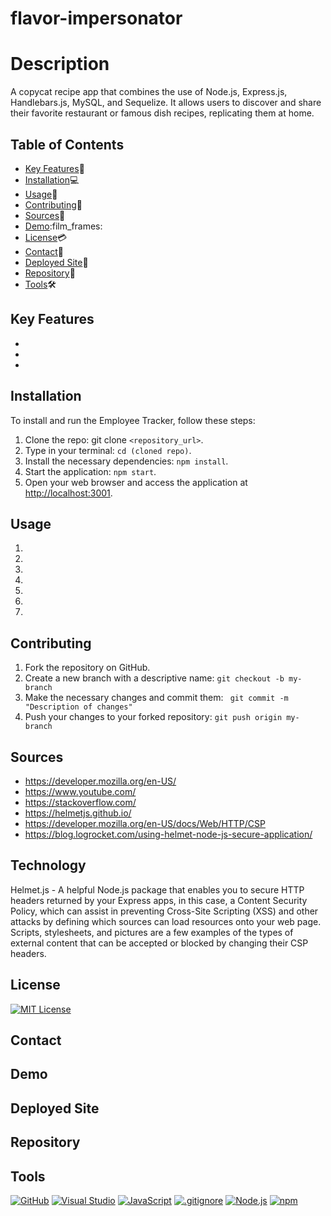 # flavor-impersonator

# Description
A copycat recipe app  that combines the use of Node.js, Express.js, Handlebars.js, MySQL, and Sequelize. It allows users to discover and share their favorite restaurant or famous dish recipes, replicating them at home. 


## Table of Contents

- [Key Features](#key-features):key:
- [Installation](#installation):computer:
- [Usage](#usage):calling:
- [Contributing](#contributing):scroll:
- [Sources](#sources):mag_right:
- [Demo](#Demo):film_frames:
- [License](#license):credit_card:
- [Contact](#contact):envelope_with_arrow:
- [Deployed Site](#deployedsite):abacus:
- [Repository](#repository):open_file_folder:
- [Tools](#Tools):hammer_and_wrench:

## Key Features <a name="key-features"></a>

-
-
-

## Installation <a name="installation"></a>

To install and run the Employee Tracker, follow these steps: <br>

1. Clone the repo: git clone `<repository_url>`.
2. Type in your terminal: `cd (cloned repo)`.
3. Install the necessary dependencies: `npm install`.
4. Start the application: `npm start`.
5. Open your web browser and access the application at [http://localhost:3001](http://localhost:3001).

## Usage <a name="usage"></a>

1.

2.

3.

4.

5.

6.

7.

## Contributing <a name="contributing"></a>

1. Fork the repository on GitHub.
2. Create a new branch with a descriptive name: `git checkout -b my-branch`
3. Make the necessary changes and commit them: ` git commit -m "Description of changes"`
4. Push your changes to your forked repository: `git push origin my-branch`

## Sources<a name="Sources"></a>

- https://developer.mozilla.org/en-US/
- https://www.youtube.com/
- https://stackoverflow.com/
- https://helmetjs.github.io/
- https://developer.mozilla.org/en-US/docs/Web/HTTP/CSP
- https://blog.logrocket.com/using-helmet-node-js-secure-application/


## Technology <a name="technology"></a>

Helmet.js - A helpful Node.js package that enables you to secure HTTP headers returned by your Express apps, in this case, a Content Security Policy, which can assist in preventing Cross-Site Scripting (XSS) and other attacks by defining which sources can load resources onto your web page. Scripts, stylesheets, and pictures are a few examples of the types of external content that can be accepted or blocked by changing their CSP headers.



## License <a name="license"></a>

[![MIT License](https://img.shields.io/badge/License-MIT-yellow.svg)](https://opensource.org/licenses/MIT)

## Contact <a name="contact"></a>



## Demo <a name="Demo"></a>

## Deployed Site <a name="deployedsite"></a>

## Repository <a name="repository"></a>

## Tools<a name="Tools"></a>

[![GitHub](https://img.shields.io/badge/--181717?logo=github&logoColor=ffffff)](https://github.com/)
[![Visual Studio](https://badgen.net/badge/icon/visualstudio?icon=visualstudio&label)](https://visualstudio.microsoft.com)
[![JavaScript](https://badgen.net/badge/icon/javascript?icon=javascript&label)](https://www.javascript.com/)
[![.gitignore](https://badgen.net/badge/icon/git?icon=git&label)](https://git-scm.com/doc)
[![Node.js](https://badgen.net/badge/icon/nodejs?icon=nodejs&label)](https://nodejs.org/)
[![npm](https://badgen.net/badge/icon/npm?icon=npm&label)](https://npmjs.com/)